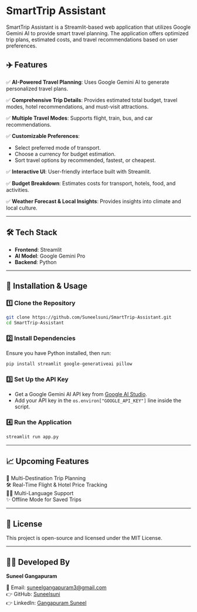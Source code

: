 # SmartTrip Assistant

SmartTrip Assistant is a Streamlit-based web application that utilizes Google Gemini AI to provide smart travel planning. The application offers optimized trip plans, estimated costs, and travel recommendations based on user preferences.

## ✈️ Features

✅ **AI-Powered Travel Planning**: Uses Google Gemini AI to generate personalized travel plans.

✅ **Comprehensive Trip Details**: Provides estimated total budget, travel modes, hotel recommendations, and must-visit attractions.

✅ **Multiple Travel Modes**: Supports flight, train, bus, and car recommendations.

✅ **Customizable Preferences**:
   - Select preferred mode of transport.
   - Choose a currency for budget estimation.
   - Sort travel options by recommended, fastest, or cheapest.

✅ **Interactive UI**: User-friendly interface built with Streamlit.

✅ **Budget Breakdown**: Estimates costs for transport, hotels, food, and activities.

✅ **Weather Forecast & Local Insights**: Provides insights into climate and local culture.

---

## 🛠️ Tech Stack

- **Frontend**: Streamlit
- **AI Model**: Google Gemini Pro
- **Backend**: Python

---

## 🚀 Installation & Usage

### 1️⃣ Clone the Repository
```bash
git clone https://github.com/Suneelsuni/SmartTrip-Assistant.git
cd SmartTrip-Assistant
```

### 2️⃣ Install Dependencies
Ensure you have Python installed, then run:
```bash
pip install streamlit google-generativeai pillow
```

### 3️⃣ Set Up the API Key
- Get a Google Gemini AI API key from [Google AI Studio](https://aistudio.google.com/).
- Add your API key in the `os.environ["GOOGLE_API_KEY"]` line inside the script.

### 4️⃣ Run the Application
```bash
streamlit run app.py
```

---

## 📈 Upcoming Features

🌟 Multi-Destination Trip Planning  
🛠️ Real-Time Flight & Hotel Price Tracking  
👨‍💻 Multi-Language Support  
✨ Offline Mode for Saved Trips  

---

## 📜 License
This project is open-source and licensed under the MIT License.

---

## 👨‍💻 Developed By
**Suneel Gangapuram**

📧 Email: [suneelgangapuram3@gmail.com](mailto:suneelgangapuram3@gmail.com)  
👉 GitHub: [Suneelsuni](https://github.com/Suneelsuni)  
👉 LinkedIn: [Gangapuram Suneel](https://www.linkedin.com/in/gangapuram-suneel/)  
